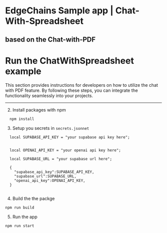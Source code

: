 # EdgeChains Sample app | Chat-With-Spreadsheet
## based on the Chat-with-PDF

# Run the ChatWithSpreadsheet example

This section provides instructions for developers on how to utilize the chat with PDF feature. By following these steps, you can integrate the functionality seamlessly into your projects.

---

2. Install packages with npm

``` 
  npm install
```

3. Setup you secrets in `secrets.jsonnet`
```
  local SUPABASE_API_KEY = "your supabase api key here";


  local OPENAI_API_KEY = "your openai api key here";
    
  local SUPABASE_URL = "your supabase url here";
    
  {
    "supabase_api_key":SUPABASE_API_KEY,
    "supabase_url":SUPABASE_URL,
    "openai_api_key":OPENAI_API_KEY,
  }
   
```
4. Build the the packge
```sh
npm run build
```
5. Run the app
```sh
npm run start
```